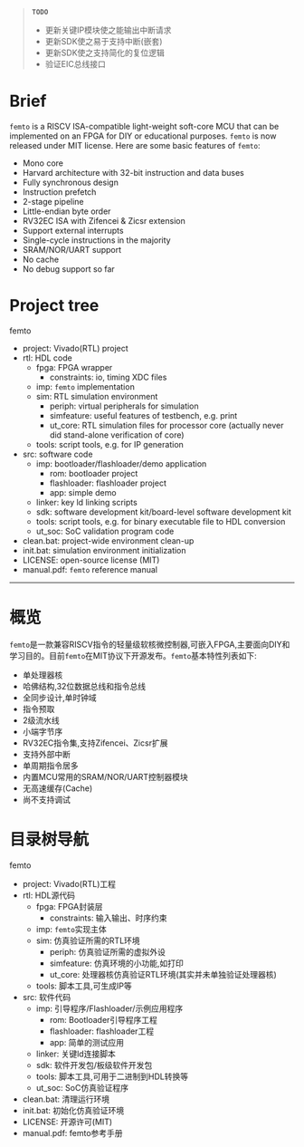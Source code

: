 > **`TODO`**  
> - 更新关键IP模块使之能输出中断请求  
> - 更新SDK使之易于支持中断(嵌套)  
> - 更新SDK使之支持简化的复位逻辑  
> - 验证EIC总线接口  

# Brief
`femto` is a RISCV ISA-compatible light-weight soft-core MCU that can be implemented on an FPGA for DIY or educational purposes. `femto` is now released under MIT license. Here are some basic features of `femto`:  
- Mono core
- Harvard architecture with 32-bit instruction and data buses
- Fully synchronous design
- Instruction prefetch
- 2-stage pipeline
- Little-endian byte order
- RV32EC ISA with Zifencei & Zicsr extension
- Support external interrupts
- Single-cycle instructions in the majority 
- SRAM/NOR/UART support
- No cache
- No debug support so far

# Project tree
femto
- project: Vivado(RTL) project
- rtl: HDL code
  - fpga: FPGA wrapper
    - constraints: io, timing XDC files
  - imp: `femto` implementation
  - sim: RTL simulation environment
    - periph: virtual peripherals for simulation
    - simfeature: useful features of testbench, e.g. print
    - ut_core: RTL simulation files for processor core (actually never did stand-alone verification of core)
  - tools: script tools, e.g. for IP generation
- src: software code
  - imp: bootloader/flashloader/demo application
    - rom: bootloader project
    - flashloader: flashloader project
    - app: simple demo
  - linker: key ld linking scripts
  - sdk: software development kit/board-level software development kit
  - tools: script tools, e.g. for binary executable file to HDL conversion
  - ut_soc: SoC validation program code
- clean.bat: project-wide environment clean-up
- init.bat: simulation environment initialization
- LICENSE: open-source license (MIT)
- manual.pdf: `femto` reference manual

***

# 概览
`femto`是一款兼容RISCV指令的轻量级软核微控制器,可嵌入FPGA,主要面向DIY和学习目的。目前`femto`在MIT协议下开源发布。`femto`基本特性列表如下:  
- 单处理器核
- 哈佛结构,32位数据总线和指令总线
- 全同步设计,单时钟域
- 指令预取
- 2级流水线
- 小端字节序
- RV32EC指令集,支持Zifencei、Zicsr扩展
- 支持外部中断
- 单周期指令居多
- 内置MCU常用的SRAM/NOR/UART控制器模块
- 无高速缓存(Cache)
- 尚不支持调试

# 目录树导航
femto
- project: Vivado(RTL)工程
- rtl: HDL源代码
  - fpga: FPGA封装层
    - constraints: 输入输出、时序约束
  - imp: `femto`实现主体
  - sim: 仿真验证所需的RTL环境
    - periph: 仿真验证所需的虚拟外设
    - simfeature: 仿真环境的小功能,如打印
    - ut_core: 处理器核仿真验证RTL环境(其实并未单独验证处理器核)
  - tools: 脚本工具,可生成IP等
- src: 软件代码
  - imp: 引导程序/Flashloader/示例应用程序
    - rom: Bootloader引导程序工程
    - flashloader: flashloader工程
    - app: 简单的测试应用
  - linker: 关键ld连接脚本
  - sdk: 软件开发包/板级软件开发包
  - tools: 脚本工具,可用于二进制到HDL转换等
  - ut_soc: SoC仿真验证程序
- clean.bat: 清理运行环境
- init.bat: 初始化仿真验证环境
- LICENSE: 开源许可(MIT)
- manual.pdf: femto参考手册
